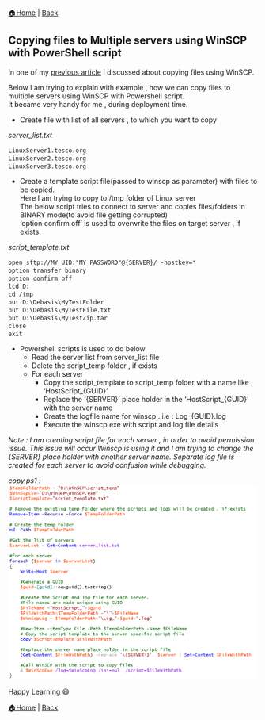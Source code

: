 [:house:Home](https://github.com/debbiswal/Articles) | [Back](https://github.com/debbiswal/Articles/blob/master/README.md#powershell)

## Copying  files to Multiple servers using WinSCP with PowerShell script

In one of my [previous article](https://github.com/debbiswal/Articles/blob/master/WinSCP/Art-1/copy_file_multiple_server.md) I discussed about copying files using WinSCP.  

Below I am trying to explain with example , how we can copy files to multiple servers using WinSCP with Powershell script.  
It became very handy for me , during deployment time.  


* Create file with list of all servers , to which you want to copy  

*server_list.txt*   
```
LinuxServer1.tesco.org
LinuxServer2.tesco.org
LinuxServer3.tesco.org
```  

* Create a template script file(passed to winscp as parameter) with files to be copied.  
Here I am trying to copy to /tmp folder of Linux server  
The below script tries to connect to server and copies files/folders in BINARY mode(to avoid file getting corrupted)  
‘option confirm off’ is used to overwrite the files on target server , if exists.  

*script_template.txt*    
```
open sftp://MY_UID:"MY_PASSWORD"@{SERVER}/ -hostkey=*
option transfer binary
option confirm off
lcd D:
cd /tmp
put D:\Debasis\MyTestFolder
put D:\Debasis\MyTestFile.txt
put D:\Debasis\MyTestZip.tar
close
exit
```  

* Powershell scripts is used to do below  
  * Read the server list from server_list file  
  * Delete the script_temp folder , if exists  
  * For each server  
    * Copy the script_template to script_temp folder with a name like ‘HostScript_{GUID}’  
    * Replace the ‘{SERVER}’ place holder in the ‘HostScript_{GUID}’ with the server name  
    * Create the logfile name for winscp . i.e : Log_{GUID}.log  
    * Execute the winscp.exe with script and log file details  

*Note : I am creating script file for each server , in order to avoid permission issue. This issue will occur Winscp is using it and I am trying to change the {SERVER} place holder with another server name.
Separate log file is created for each server to avoid confusion while debugging.* 

*copy.ps1 :*    
![code](images/img1.png)  


Happy Learning :smiley:  

[:house:Home](https://github.com/debbiswal/Articles) | [Back](https://github.com/debbiswal/Articles/blob/master/README.md#powershell)
